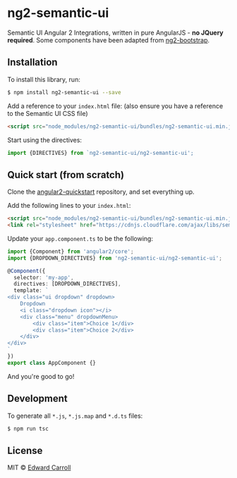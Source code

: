 # ng2-semantic-ui

Semantic UI Angular 2 Integrations, written in pure AngularJS - **no JQuery required**. Some components have been adapted from [ng2-bootstrap](https://github.com/valor-software/ng2-bootstrap).

## Installation

To install this library, run:

```bash
$ npm install ng2-semantic-ui --save
```

Add a reference to your `index.html` file: (also ensure you have a reference to the Semantic UI CSS file)

```html
<script src="node_modules/ng2-semantic-ui/bundles/ng2-semantic-ui.min.js"></script>
```

Start using the directives:

```ts
import {DIRECTIVES} from `ng2-semantic-ui/ng2-semantic-ui';
```

## Quick start (from scratch)

Clone the [angular2-quickstart](https://github.com/valor-software/angular2-quickstart) repository, and set everything up.

Add the following lines to your `index.html`:
```html
<script src="node_modules/ng2-semantic-ui/bundles/ng2-semantic-ui.min.js"></script>
<link rel="stylesheet" href="https://cdnjs.cloudflare.com/ajax/libs/semantic-ui/2.1.8/semantic.css">
```

Update your `app.component.ts` to be the following:

```ts
import {Component} from 'angular2/core';
import {DROPDOWN_DIRECTIVES} from 'ng2-semantic-ui/ng2-semantic-ui';

@Component({
  selector: 'my-app',
  directives: [DROPDOWN_DIRECTIVES],
  template: `
<div class="ui dropdown" dropdown>
    Dropdown
    <i class="dropdown icon"></i>
    <div class="menu" dropdownMenu>
        <div class="item">Choice 1</div>
        <div class="item">Choice 2</div>
    </div>
</div>
`
})
export class AppComponent {}
```

And you're good to go!

## Development

To generate all `*.js`, `*.js.map` and `*.d.ts` files:

```bash
$ npm run tsc
```

## License

MIT © [Edward Carroll](https://github.com/edcarroll)
